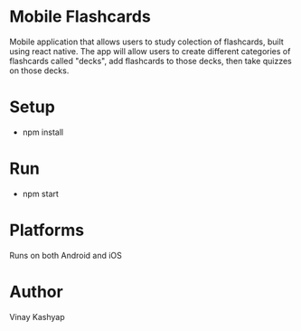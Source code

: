 # Mobile Flashcards

Mobile application that allows users to study colection of flashcards, built using react native.
The app will allow users to create different categories of flashcards called "decks", add flashcards to those decks, then take quizzes on those decks.

# Setup

* npm install

# Run

* npm start

# Platforms

Runs on both Android and iOS

# Author

Vinay Kashyap